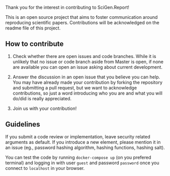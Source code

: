 Thank you for the interest in contributing to SciGen.Report!

This is an open source project that aims to foster communication around reproducing scientific papers. Contributions will be acknowledged on the readme file of this project.

## How to contribute

1. Check whether there are open issues and code branches. While it is unlikely that no issue or code branch aside from Master is open, if none are available you can open an issue asking about current development.

2. Answer the discussion in an open issue that you believe you can help. You may have already made your contribution by forking the repository and submitting a pull request, but we want to acknowledge contributions, so just a word introducing who you are and what you will do/did is really appreciated.

3. Join us with your contribution!

## Guidelines
If you submit a code review or implementation, leave security related arguments as default. If you introduce a new element, please mention it in an issue (eg., password hashing algorithm, hashing functions, hashing salt).

You can test the code by running `docker-compose up` (on you prefered terminal) and logging in with user `guest` and password `password` once you connect to `localhost` in your browser.

